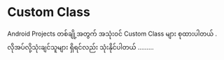 # Custom Class
Android Projects တစ်ချို့အတွက် အသုံးဝင် Custom Class များ စုထားပါတယ် . လိုအပ်လို့သုံးချင်သူများ ရှိရင်လည်း သုံးနိုင်ပါတယ် .........

